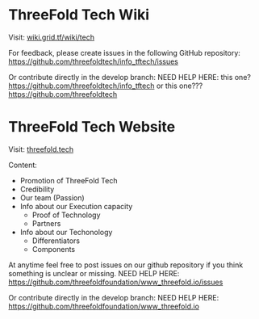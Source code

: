 # ThreeFold Tech Wiki

Visit: [wiki.grid.tf/wiki/tech](https://wiki.grid.tf/wiki/tech#/)

For feedback, please create issues in the following GitHub repository:
https://github.com/threefoldtech/info_tftech/issues

Or contribute directly in the develop branch:
NEED HELP HERE:   this one? https://github.com/threefoldtech/info_tftech or this one??? https://github.com/threefoldtech

# ThreeFold Tech Website

Visit: [threefold.tech](https://threefold.tech)

Content:
- Promotion of ThreeFold Tech
- Credibility
- Our team (Passion)
- Info about our Execution capacity
    - Proof of Technology
    - Partners
- Info about our Techonology
    - Differentiators
    - Components

At anytime feel free to post issues on our github repository if you think something is unclear or missing.
NEED HELP HERE:  https://github.com/threefoldfoundation/www_threefold.io/issues

Or contribute directly in the develop branch:
NEED HELP HERE:  https://github.com/threefoldfoundation/www_threefold.io